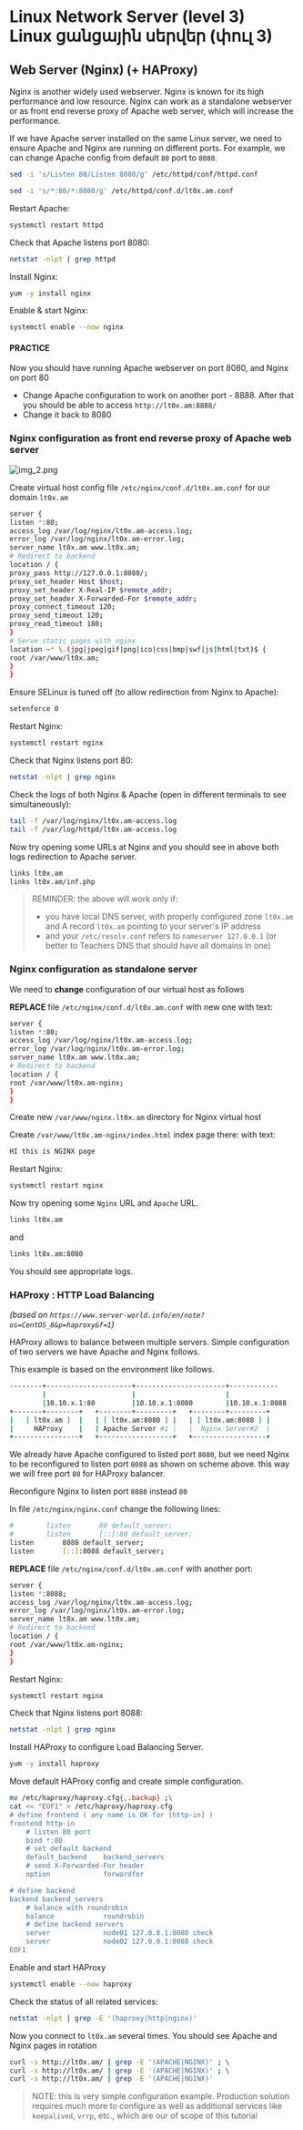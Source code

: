 # Linux Network Server (level 3) <br /> Linux ցանցային սերվեր (փուլ 3)

## Web Server (Nginx) (+ HAProxy) 


Nginx is another widely used webserver. 
Nginx is known for its high performance and low resource. 
Nginx can work as a standalone webserver or as front end reverse proxy of Apache web server, which will increase the performance.

If we have Apache server installed on the same Linux server, we need to ensure Apache and Nginx are running on different ports.
For example, we can change Apache config from default `80` port to `8080`. 

```bash
sed -i 's/Listen 80/Listen 8080/g' /etc/httpd/conf/httpd.conf
```


```bash
sed -i 's/*:80/*:8080/g' /etc/httpd/conf.d/lt0x.am.conf
```



Restart Apache:
```bash
systemctl restart httpd
```

Check that Apache listens port 8080: 
```bash
netstat -nlpt | grep httpd
```

Install Nginx:  
```bash
yum -y install nginx
```
Enable & start Nginx: 
```bash
systemctl enable --now nginx
```


#### PRACTICE
Now you should have running Apache webserver on port 8080, and Nginx on port 80

* Change Apache configuration to work on another port - 8888. After that you should be able to access `http://lt0x.am:8888/`
* Change it back to 8080

### Nginx configuration as front end reverse proxy of Apache web server

![img_2.png](img_2.png)

Create virtual host config file `/etc/nginx/conf.d/lt0x.am.conf` for our domain `lt0x.am`
```bash
server {
listen *:80;
access_log /var/log/nginx/lt0x.am-access.log;
error_log /var/log/nginx/lt0x.am-error.log;
server_name lt0x.am www.lt0x.am;
# Redirect to backend
location / {
proxy_pass http://127.0.0.1:8080/;
proxy_set_header Host $host;
proxy_set_header X-Real-IP $remote_addr;
proxy_set_header X-Forwarded-For $remote_addr;
proxy_connect_timeout 120;
proxy_send_timeout 120;
proxy_read_timeout 180;
}
# Serve static pages with nginx
location ~* \.(jpg|jpeg|gif|png|ico|css|bmp|swf|js|html|txt)$ {
root /var/www/lt0x.am;
}
}

```
Ensure SELinux is tuned off (to allow redirection from Nginx to Apache): 
```bash
setenforce 0
```
Restart Nginx: 
```bash
systemctl restart nginx
```

Check that Nginx listens port 80: 
```bash
netstat -nlpt | grep nginx
```

Check the logs of both Nginx & Apache (open in different terminals to see simultaneously): 
```bash
tail -f /var/log/nginx/lt0x.am-access.log
tail -f /var/log/httpd/lt0x.am-access.log
```

Now try opening some URLs at Nginx and you should see in above both logs redirection to Apache server. 
```bash
links lt0x.am
links lt0x.am/inf.php
```

> REMINDER: the above will work only if: 
> * you have local DNS server, with properly configured zone `lt0x.am` 
 and A record `lt0x.am` pointing to your server's IP address
> * and your `/etc/resolv.conf` refers to `nameserver 127.0.0.1` (or better to Teachers DNS that should have all domains in one)

### Nginx configuration as standalone server

We need to **change** configuration of our virtual host as follows

**REPLACE** file `/etc/nginx/conf.d/lt0x.am.conf`
with new one with text:

```bash
server {
listen *:80;
access_log /var/log/nginx/lt0x.am-access.log;
error_log /var/log/nginx/lt0x.am-error.log;
server_name lt0x.am www.lt0x.am;
# Redirect to backend
location / {
root /var/www/lt0x.am-nginx;
}
}
```

Create new `/var/www/nginx.lt0x.am` directory for Nginx virtual host


Create `/var/www/lt0x.am-nginx/index.html` index page there:
with text:
```bash
HI this is NGINX page
```

Restart Nginx: 

```bash
systemctl restart nginx
```

Now try opening some `Nginx` URL and `Apache` URL. 
```bash
links lt0x.am
```

and

```bash
links lt0x.am:8080
```

You should see appropriate logs.


### HAProxy : HTTP Load Balancing
_(based on `https://www.server-world.info/en/note?os=CentOS_8&p=haproxy&f=1`)_
	
HAProxy allows to balance between multiple servers. Simple configuration of two servers we have Apache and Nginx follows.

This example is based on the environment like follows.
```bash
--------+---------------------+----------------------+------------
        |                     |                      |
        |10.10.x.1:80         |10.10.x.1:8080        |10.10.x.1:8088
+-------+--------+   +--------+---------+   +--------+---------+
|   [ lt0x.am ]  |   | [ lt0x.am:8080 ] |   | [ lt0x.am:8088 ] |
|     HAProxy    |   | Apache Server #1 |   |  Nginx Server#2  |
+----------------+   +------------------+   +------------------+

```

We already have Apache configured to listed port `8080`, 
but we need Nginx to be reconfigured to listen port `8088` as shown on scheme above.
this way we will free port `80` for HAProxy balancer.

Reconfigure Nginx to listen port `8088` instead `80`

In file `/etc/nginx/nginx.conf` change the following lines:
```bash
#        listen       80 default_server;
#        listen       [::]:80 default_server;
listen       8088 default_server;
listen       [::]:8088 default_server;
```
 
**REPLACE** file `/etc/nginx/conf.d/lt0x.am.conf` with another port:
```bash
server {
listen *:8088;
access_log /var/log/nginx/lt0x.am-access.log;
error_log /var/log/nginx/lt0x.am-error.log;
server_name lt0x.am www.lt0x.am;
# Redirect to backend
location / {
root /var/www/lt0x.am-nginx;
}
}
```

Restart Nginx:

```bash
systemctl restart nginx
```

Check that Nginx listens port 8088:

```bash
netstat -nlpt | grep nginx
```

Install HAProxy to configure Load Balancing Server.

```bash
yum -y install haproxy
```

Move default HAProxy config and create simple configuration.

```bash
mv /etc/haproxy/haproxy.cfg{,.backup} ;\
cat << "EOF1" > /etc/haproxy/haproxy.cfg
# define frontend ( any name is OK for [http-in] )
frontend http-in
    # listen 80 port
    bind *:80
    # set default backend
    default_backend    backend_servers
    # send X-Forwarded-For header
    option             forwardfor

# define backend
backend backend_servers
    # balance with roundrobin
    balance            roundrobin
    # define backend servers
    server             node01 127.0.0.1:8080 check
    server             node02 127.0.0.1:8088 check
EOF1

```

Enable and start HAProxy
```bash
systemctl enable --now haproxy
```

Check the status of all related services:
```bash
netstat -nlpt | grep -E '(haproxy|http|nginx)'
```

Now you connect to `lt0x.am` several times. 
You should see Apache and Nginx pages in rotation

```bash
curl -s http://lt0x.am/ | grep -E '(APACHE|NGINX)' ; \
curl -s http://lt0x.am/ | grep -E '(APACHE|NGINX)' ; \
curl -s http://lt0x.am/ | grep -E '(APACHE|NGINX)' 
```


> NOTE: this is very simple configuration example. Production solution requires much more to configure as well as
> additional services like `keepalived`, `vrrp`, etc., which are our of scope of this tutorial
